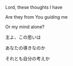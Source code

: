 Lord, these thoughts I have

Are they from You guiding me

Or my mind alone?


主よ、この思いは

あなたの導きなのか

それとも自分の考えか